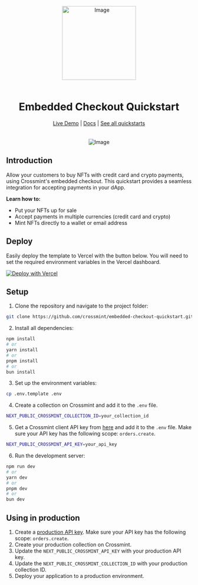 <div align="center">
<img width="200" alt="Image" src="https://github.com/user-attachments/assets/8b617791-cd37-4a5a-8695-a7c9018b7c70" />
<br>
<br>
<h1>Embedded Checkout Quickstart</h1>

<div align="center">
<a href="https://embedded-checkout.demos-crossmint.com/">Live Demo</a> | <a href="https://docs.crossmint.com/payments/embedded/overview">Docs</a> | <a href="https://github.com/crossmint">See all quickstarts</a>
</div>

<br>
<br>
<img src="https://github.com/user-attachments/assets/76a983ab-499e-4d12-af7a-0ae17cb0b6cd" alt="Image" width="full">
</div>

## Introduction

Allow your customers to buy NFTs with credit card and crypto payments, using Crossmint's embedded checkout. This quickstart provides a seamless integration for accepting payments in your dApp.

**Learn how to:**

- Put your NFTs up for sale
- Accept payments in multiple currencies (credit card and crypto)
- Mint NFTs directly to a wallet or email address

## Deploy

Easily deploy the template to Vercel with the button below. You will need to set the required environment variables in the Vercel dashboard.

[![Deploy with Vercel](https://vercel.com/button)](https://vercel.com/new/clone?repository-url=https%3A%2F%2Fgithub.com%2FCrossmint%2Fembedded-checkout-quickstart&env=NEXT_PUBLIC_CROSSMINT_API_KEY)

## Setup

1. Clone the repository and navigate to the project folder:
```bash
git clone https://github.com/crossmint/embedded-checkout-quickstart.git && cd embedded-checkout-quickstart
```

2. Install all dependencies:
```bash
npm install
# or
yarn install
# or
pnpm install
# or
bun install
```

3. Set up the environment variables:
```bash
cp .env.template .env
```

4. Create a collection on Crossmint and add it to the `.env` file.
```bash
NEXT_PUBLIC_CROSSMINT_COLLECTION_ID=your_collection_id
```

5. Get a Crossmint client API key from [here](https://docs.crossmint.com/introduction/platform/api-keys/client-side) and add it to the `.env` file. Make sure your API key has the following scope: `orders.create`.

```bash
NEXT_PUBLIC_CROSSMINT_API_KEY=your_api_key
```

6. Run the development server:
```bash
npm run dev
# or
yarn dev
# or
pnpm dev
# or
bun dev
```

## Using in production

1. Create a [production API key](https://docs.crossmint.com/introduction/platform/api-keys/client-side). Make sure your API key has the following scope: `orders.create`.
2. Create your production collection on Crossmint.  
3. Update the `NEXT_PUBLIC_CROSSMINT_API_KEY` with your production API key.
4. Update the `NEXT_PUBLIC_CROSSMINT_COLLECTION_ID` with your production collection ID.
5. Deploy your application to a production environment.